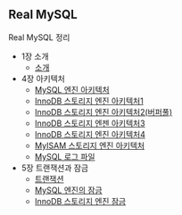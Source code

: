 ## Real MySQL

Real MySQL 정리

- 1장 소개
    - [소개](./1장/1-1.md)
- 4장 아키텍처
    - [MySQL 엔진 아키텍처](./4장/4-1.md)
    - [InnoDB 스토리지 엔진 아키텍처1](./4장/4-2.md)
    - [InnoDB 스토리지 엔진 아키텍처2(버퍼풀)](./4장/4-3.md)
    - [InnoDB 스토리지 엔젠 아키텍처3](./4장/4-4.md)
    - [InnoDB 스토리지 엔진 아키텍처4](./4장/4-5.md)
    - [MyISAM 스토리지 엔진 아키텍처](./4장/4-6.md)
    - [MySQL 로그 파일](./4장/4-7.md)
- 5장 트랜잭션과 잠금
    - [트랜잭션](./5장/5-1.md)
    - [MySQL 엔진의 잠금](./5장/5-2.md)
    - [InnoDB 스토리지 엔진 잠금](./5장/5-3.md)